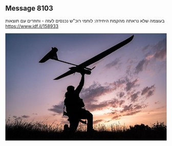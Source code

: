 ## Message 8103

בעוצמה שלא נראתה מהקמת היחידה:
לוחמי רוכ"ש נכנסים לעזה - וחוזרים עם תוצאות
https://www.idf.il/158933

![Photo](./8103/8103_photo.jpg)
